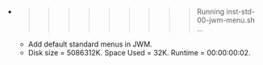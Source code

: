 * >>>>>>>>> Running inst-std-00-jwm-menu.sh ...
  * Add default standard menus in JWM.
  * Disk size = 5086312K. Space Used = 32K. Runtime = 00:00:00:02.

